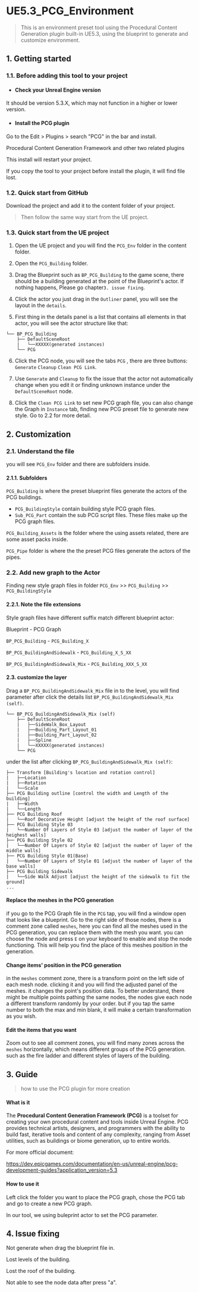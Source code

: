 

# UE5.3_PCG_Environment

> This is an environment preset tool using the Procedural Content Generation plugin built-in UE5.3, using the blueprint to generate and customize environment.

## 1. Getting started

### 1.1. Before adding this tool to your project

- #### Check your Unreal Engine version


It should be version 5.3.X, which may not function in a higher or lower version.



- #### Install the PCG plugin


Go to the Edit > Plugins > search "PCG" in the bar and install.

Procedural Content Generation Framework and other two related plugins

This install will restart your project.

If you copy the tool to your project before install the plugin, it will find file lost.

### 1.2. Quick start from GitHub

Download the project and add it to the content folder of your project.

> Then follow the same way start from the UE project.



### 1.3. Quick start from the UE project

1. Open the UE project and you will find the `PCG_Env` folder in the content folder.

2. Open the `PCG_Building` folder.

3. Drag the Blueprint such as `BP_PCG_Building` to the game scene, there should be a building generated at the point of the Blueprint's actor. If nothing happens, Please go chapter`3. issue fixing`.

4. Click the actor you just drag in the `Outliner` panel, you will see the layout in the `details`.

5. First thing in the details panel is a list that contains all elements in that actor, you will see the actor structure like that:

```
└── BP_PCG_Building
    ├── DefaultSceneRoot
    |   └──XXXXX(generated instances)
    └── PCG
```

6. Click the PCG node, you will see the tabs `PCG` , there are three buttons: `Generate` `Cleanup` `Clean PCG Link`.

7. Use `Generate` and `Cleanup` to fix the issue that the actor not automatically change when you edit it or finding unknown instance under the `DefaultSceneRoot` node. 

8. Click the `Clean PCG Link` to set new PCG graph file, you can also change the Graph in `Instance` tab, finding new PCG preset file to generate new style. Go to 2.2 for more detail.

## 2. Customization

### 2.1. Understand the file

you will see `PCG_Env` folder and there are subfolders inside.

#### 2.1.1. Subfolders

`PCG_Building` is where the preset blueprint files generate the actors of the PCG buildings.

- `PCG_BuildingStyle` contain building style PCG graph files.
- `Sub_PCG_Part` contain the sub PCG script files. These files make up the PCG graph files.

`PCG_Building_Assets` is the folder where the using assets related, there are some asset packs inside.

`PCG_Pipe` folder is where the the preset PCG files generate the actors of the pipes.

### 2.2. Add new graph to the Actor

Finding new style graph files in folder `PCG_Env` >> `PCG_Building` >> `PCG_BuildingStyle`

#### 2.2.1. Note the file extensions

Style graph files have different suffix match different blueprint actor:

Blueprint - PCG Graph

`BP_PCG_Building` - `PCG_Building_X`

`BP_PCG_BuildingAndSidewalk` - `PCG_Building_X_S_XX`

`BP_PCG_BuildingAndSidewalk_Mix` - `PCG_Building_XXX_S_XX`

#### 2.3. customize the layer

Drag a `BP_PCG_BuildingAndSidewalk_Mix` file in to the level, you will find parameter after click the details list `BP_PCG_BuildingAndSidewalk_Mix (self)`.

```
└── BP_PCG_BuildingAndSidewalk_Mix (self)
    ├── DefaultSceneRoot
    |   ├──SideWalk_Box_Layout
    |   ├──Building_Part_Layout_01
    |   ├──Building_Part_Layout_02
    |   ├──Spline
    |   └──XXXXX(generated instances)
    └── PCG
```

under the list after clicking `BP_PCG_BuildingAndSidewalk_Mix (self)`:

```
├── Transform [Building's location and rotation control]
|   ├──Location
|   ├──Rotation
|   └──Scale
├── PCG Building outline [control the width and Length of the building]
|   ├──Width
|   └──Length
├── PCG Building Roof
|   └──Roof Decorative Height [adjust the height of the roof surface]
├── PCG Building Style 03
|   └──Number Of Layers of Style 03 [adjust the number of layer of the heighest walls]
├── PCG Building Style 02
|   └──Number Of Layers of Style 02 [adjust the number of layer of the middle walls]
├── PCG Building Style 01(Base)
|   └──Number Of Layers of Style 01 [adjust the number of layer of the base walls]
├── PCG Building Sidewalk
|   └──Side Walk Adjust [adjust the height of the sidewalk to fit the ground]
...
```

#### Replace the meshes in the PCG generation

if you go to the PCG Graph file in the `PCG` tap, you will find a window open that looks like a blueprint. Go to the right side of those nodes, there is a comment zone called `meshes`, here you can find all the meshes used in the PCG generation, you can replace them with the mesh you want. you can choose the node and press `E` on your keyboard to enable and stop the node functioning. This will help you find the place of this meshes position in the generation.

#### Change items' position in the PCG generation

in the `meshes` comment zone, there is a transform point on the left side of each mesh node. clicking it and you will find the adjusted panel of the meshes. it changes the point's position data. To better understand, there might be multiple points pathing the same nodes, the nodes give each node a different transform randomly by your order. but if you tap the same number to both the max and min blank, it will make a certain transformation as you wish.

#### Edit the items that you want

Zoom out to see all comment zones, you will find many zones across the `meshes` horizontally, which means different groups of the PCG generation. such as the fire ladder and different styles of layers of the building.

## 3. Guide

> how to use the PCG plugin for more creation

#### What is it

The **Procedural Content Generation Framework (PCG)** is a toolset for creating your own procedural content and tools inside Unreal Engine. PCG provides technical artists, designers, and programmers with the ability to build fast, iterative tools and content of any complexity, ranging from Asset utilities, such as buildings or biome generation, up to entire worlds.

For more official document:

https://dev.epicgames.com/documentation/en-us/unreal-engine/pcg-development-guides?application_version=5.3

#### How to use it

Left click the folder you want to place the PCG graph, chose the PCG tab and go to create a new PCG graph.

In our tool, we using buleprint actor to set the PCG parameter.

## 4. Issue fixing

Not generate when drag the blueprint file in.

Lost levels of the building.

Lost the roof of the building.

Not able to see the node data after press "a".







